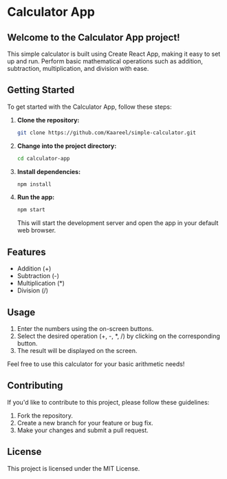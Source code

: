 # Calculator App

## Welcome to the Calculator App project!

This simple calculator is built using Create React App, making it easy to set up and run. Perform basic mathematical operations such as addition, subtraction, multiplication, and division with ease.

## Getting Started

To get started with the Calculator App, follow these steps:

1. **Clone the repository:**
    ```bash
    git clone https://github.com/Kaareel/simple-calculator.git
    ```

2. **Change into the project directory:**
    ```bash
    cd calculator-app
    ```

3. **Install dependencies:**
    ```bash
    npm install
    ```

4. **Run the app:**
    ```bash
    npm start
    ```

   This will start the development server and open the app in your default web browser.


## Features

- Addition (+)
- Subtraction (-)
- Multiplication (*)
- Division (/)

## Usage

1. Enter the numbers using the on-screen buttons.
2. Select the desired operation (+, -, *, /) by clicking on the corresponding button.
3. The result will be displayed on the screen.

Feel free to use this calculator for your basic arithmetic needs!

## Contributing

If you'd like to contribute to this project, please follow these guidelines:

1. Fork the repository.
2. Create a new branch for your feature or bug fix.
3. Make your changes and submit a pull request.

## License

This project is licensed under the MIT License.